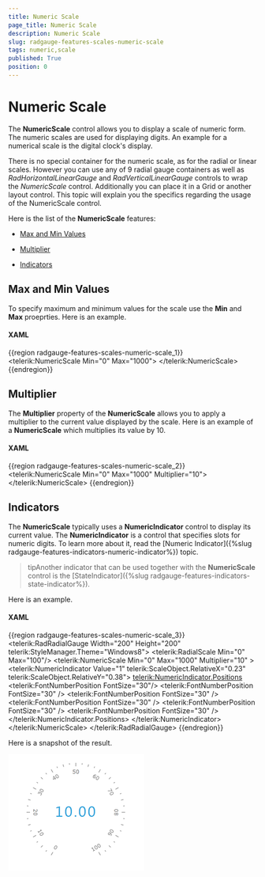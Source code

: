 ```yaml
---
title: Numeric Scale
page_title: Numeric Scale
description: Numeric Scale
slug: radgauge-features-scales-numeric-scale
tags: numeric,scale
published: True
position: 0
---
```


# Numeric Scale



The __NumericScale__ control allows you to display a scale of numeric form. The numeric scales are used for displaying digits. An example for a numerical scale is the digital clock's display.

There is no special container for the numeric scale, as for the radial or linear scales. However you can use any of 9 radial gauge containers as well as *RadHorizontalLinearGauge* and *RadVerticalLinearGauge* controls to wrap the *NumericScale* control. Additionally you can place it in a Grid or another layout control. This topic will explain you the specifics regarding the usage of the NumericScale control.

Here is the list of the __NumericScale__ features:

* [Max and Min Values](#Max_and_Min_Values)

* [Multiplier](#Multiplier)

* [Indicators](#Indicators)

## Max and Min Values

To specify maximum and minimum values for the scale use the __Min__ and __Max__ proeprties. Here is an example.

#### __XAML__

{{region radgauge-features-scales-numeric-scale_1}}
	<telerik:NumericScale Min="0" Max="1000">
	</telerik:NumericScale>
	{{endregion}}



## Multiplier

The __Multiplier__ property of the __NumericScale__ allows you to apply a multiplier to the current value displayed by the scale. Here is an example of a __NumericScale__ which multiplies its value by 10.

#### __XAML__

{{region radgauge-features-scales-numeric-scale_2}}
	<telerik:NumericScale Min="0"
	                      Max="1000"
	                      Multiplier="10">
	</telerik:NumericScale>
	{{endregion}}



## Indicators

The __NumericScale__ typically uses a __NumericIndicator__ control to display its current value. The __NumericIndicator__ is a control that specifies slots for numeric digits. To learn more about it, read the [Numeric Indicator]({%slug radgauge-features-indicators-numeric-indicator%}) topic.

>tipAnother indicator that can be used together with the __NumericScale__ control is the [StateIndicator]({%slug radgauge-features-indicators-state-indicator%}).

Here is an example.

#### __XAML__

{{region radgauge-features-scales-numeric-scale_3}}
	<telerik:RadRadialGauge Width="200" Height="200" telerik:StyleManager.Theme="Windows8">
	    <telerik:RadialScale Min="0" Max="100"/>
	    <telerik:NumericScale Min="0" Max="1000"
	                          Multiplier="10" >
	        <telerik:NumericIndicator Value="1" 
	                                  telerik:ScaleObject.RelativeX="0.23"
	                                  telerik:ScaleObject.RelativeY="0.38">
	            <telerik:NumericIndicator.Positions>
	                <telerik:FontNumberPosition FontSize="30"/>
	                <telerik:FontNumberPosition FontSize="30" />
	                <telerik:FontNumberPosition FontSize="30" />
	                <telerik:FontNumberPosition FontSize="30" />
	                <telerik:FontNumberPosition FontSize="30" />
	                <telerik:FontNumberPosition FontSize="30" />
	            </telerik:NumericIndicator.Positions>
	        </telerik:NumericIndicator>
	    </telerik:NumericScale>
	</telerik:RadRadialGauge>
	{{endregion}}



Here is a snapshot of the result.

![](images/RadGauge_Features_NumericScale_02.png)
